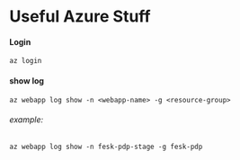 # Useful Azure Stuff

#### Login
```
az login
```

#### show log
```
az webapp log show -n <webapp-name> -g <resource-group>
```
###### example:

```
az webapp log show -n fesk-pdp-stage -g fesk-pdp
```